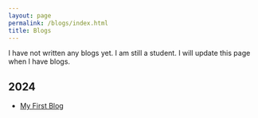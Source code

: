 ```yaml
---
layout: page
permalink: /blogs/index.html
title: Blogs
---
```


I have not written any blogs yet. I am still a student. I will update this page when I have blogs.

## 2024

- [My First Blog](https://chia202.github.io/blogs/2024-08-04-my-first-blog)